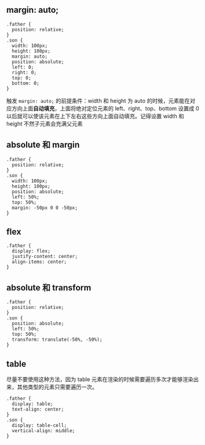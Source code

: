 ## margin: auto;

```
.father {
  position: relative;
}
.son {
  width: 100px;
  height: 100px;
  margin: auto;
  position: absolute;
  left: 0;
  right: 0;
  top: 0;
  bottom: 0;
}
```

触发 `margin: auto;` 的前提条件：width 和 height 为 auto 的时候，元素能在对应方向上面**自动填充**，上面将绝对定位元素的 left、right、top、bottom 设置成 0 以后就可以使该元素在上下左右这些方向上面自动填充。记得设置 width 和 height 不然子元素会充满父元素

## absolute 和 margin

````
.father {
  position: relative;
}
.son {
  width: 100px;
  height: 100px;
  position: absolute;
  left: 50%;
  top: 50%;
  margin: -50px 0 0 -50px;
}
````

## flex

```
.father {
  display: flex;
  justify-content: center;
  align-items: center;
}
```

## absolute 和 transform

```
.father {
  position: relative;
}
.son {
  position: absolute;
  left: 50%;
  top: 50%;
  transform: translate(-50%, -50%);
}
```

## table

尽量不要使用这种方法，因为 table 元素在渲染的时候需要遍历多次才能够渲染出来，其他类型的元素只需要遍历一次。

````
.father {
  display: table;
  text-align: center;
}
.son {
  display: table-cell;
  vertical-align: middle;
}
````

